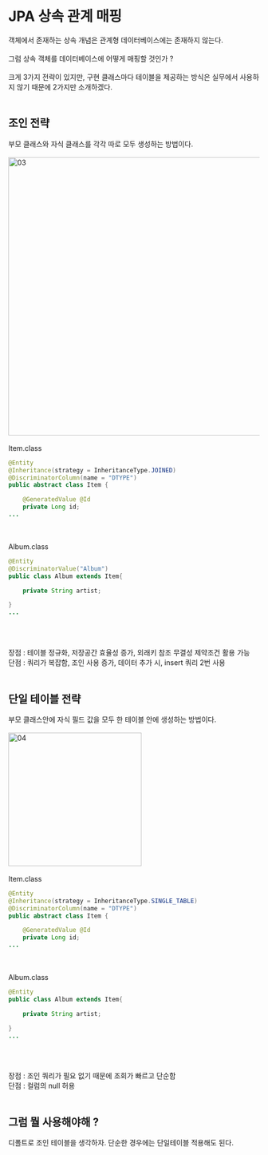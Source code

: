 # JPA 상속 관계 매핑
객체에서 존재하는 상속 개념은 관계형 데이터베이스에는 존재하지 않는다.<br><br>
그럼 상속 객체를 데이터베이스에 어떻게 매핑할 것인가 ?<br><br>
크게 3가지 전략이 있지만, 구현 클래스마다 테이블을 제공하는 방식은 실무에서 사용하지 않기 때문에 2가지만 소개하겠다.<br><br>

## 조인 전략
부모 클래스와 자식 클래스를 각각 따로 모두 생성하는 방법이다. <br><br>
<img width="557" alt="03" src="https://user-images.githubusercontent.com/59008469/170212673-4113564d-5578-4050-a93f-b3dcb27ee60b.png">
<br><br>
Item.class
```java
@Entity
@Inheritance(strategy = InheritanceType.JOINED)
@DiscriminatorColumn(name = "DTYPE")
public abstract class Item {

    @GeneratedValue @Id
    private Long id;
...
```

<br><br>
Album.class
```java
@Entity
@DiscriminatorValue("Album")
public class Album extends Item{

    private String artist;

}
...
```

<br><br>

장점 : 테이블 정규화, 저장공간 효율성 증가, 외래키 참조 무결성 제약조건 활용 가능 <br>
단점 : 쿼리가 복잡함, 조인 사용 증가, 데이터 추가 시, insert 쿼리 2번 사용 <br><br>

## 단일 테이블 전략
부모 클래스안에 자식 필드 값을 모두 한 테이블 안에 생성하는 방법이다. <br><br>
<img width="267" alt="04" src="https://user-images.githubusercontent.com/59008469/170212683-46517615-7a67-4680-af43-5106da56758a.png"><br><br>
Item.class
```java
@Entity
@Inheritance(strategy = InheritanceType.SINGLE_TABLE)
@DiscriminatorColumn(name = "DTYPE")
public abstract class Item {

    @GeneratedValue @Id
    private Long id;
...
```

<br><br>
Album.class
```java
@Entity
public class Album extends Item{

    private String artist;

}
...
```

<br><br>

장점 : 조인 쿼리가 필요 없기 때문에 조회가 빠르고 단순함 <br>
단점 : 컬럼의 null 허용 <br><br>

## 그럼 뭘 사용해야해 ?
디폴트로 조인 테이블을 생각하자. 단순한 경우에는 단일테이블 적용해도 된다.

